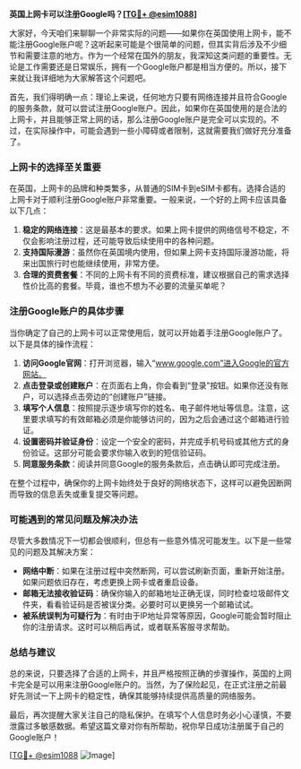 **英国上网卡可以注册Google吗？[[TG💪+ @esim1088](https://t.me/s/esim1088)]**

大家好，今天咱们来聊聊一个非常实际的问题——如果你在英国使用上网卡，能不能注册Google账户呢？这听起来可能是个很简单的问题，但其实背后涉及不少细节和需要注意的地方。作为一个经常在国外的朋友，我深知这类问题的重要性。无论是工作需要还是日常娱乐，拥有一个Google账户都是相当方便的。所以，接下来就让我详细地为大家解答这个问题吧。

首先，我们得明确一点：理论上来说，任何地方只要有网络连接并且符合Google的服务条款，就可以尝试注册Google账户。因此，如果你在英国使用的是合法的上网卡，并且能够正常上网的话，那么注册Google账户是完全可以实现的。不过，在实际操作中，可能会遇到一些小障碍或者限制，这就需要我们做好充分准备了。

### 上网卡的选择至关重要

在英国，上网卡的品牌和种类繁多，从普通的SIM卡到eSIM卡都有。选择合适的上网卡对于顺利注册Google账户非常重要。一般来说，一个好的上网卡应该具备以下几点：

1. **稳定的网络连接**：这是最基本的要求。如果上网卡提供的网络信号不稳定，不仅会影响注册过程，还可能导致后续使用中的各种问题。
2. **支持国际漫游**：虽然你在英国境内使用，但如果上网卡支持国际漫游功能，将来出国旅行时也能继续使用，非常方便。
3. **合理的资费套餐**：不同的上网卡有不同的资费标准，建议根据自己的需求选择性价比高的套餐。毕竟，谁也不想为不必要的流量买单呢？

### 注册Google账户的具体步骤

当你确定了自己的上网卡可以正常使用后，就可以开始着手注册Google账户了。以下是具体的操作流程：

1. **访问Google官网**：打开浏览器，输入“www.google.com”进入Google的官方网站。
2. **点击登录或创建账户**：在页面右上角，你会看到“登录”按钮。如果你还没有账户，可以选择点击旁边的“创建账户”链接。
3. **填写个人信息**：按照提示逐步填写你的姓名、电子邮件地址等信息。注意，这里要求填写的有效邮箱必须是你能够访问的，因为之后会通过这个邮箱进行验证。
4. **设置密码并验证身份**：设定一个安全的密码，并完成手机号码或其他方式的身份验证。这部分可能会要求你输入收到的短信验证码。
5. **同意服务条款**：阅读并同意Google的服务条款后，点击确认即可完成注册。

在整个过程中，确保你的上网卡始终处于良好的网络状态下，这样可以避免因断网而导致的信息丢失或重复提交等问题。

### 可能遇到的常见问题及解决办法

尽管大多数情况下一切都会很顺利，但总有一些意外情况可能发生。以下是一些常见的问题及其解决方案：

- **网络中断**：如果在注册过程中突然断网，可以尝试刷新页面，重新开始注册。如果问题依旧存在，考虑更换上网卡或者重启设备。
- **邮箱无法接收验证码**：确保你输入的邮箱地址正确无误，同时检查垃圾邮件文件夹，看看验证码是否被误分类。必要时可以更换另一个邮箱试试。
- **被系统误判为可疑行为**：有时由于IP地址异常等原因，Google可能会暂时阻止你的注册请求。这时可以稍后再试，或者联系客服寻求帮助。

### 总结与建议

总的来说，只要选择了合适的上网卡，并且严格按照正确的步骤操作，英国的上网卡完全是可以用来注册Google账户的。当然，为了保险起见，在正式注册之前最好先测试一下上网卡的稳定性，确保其能够持续提供高质量的网络服务。

最后，再次提醒大家关注自己的隐私保护。在填写个人信息时务必小心谨慎，不要泄露过多敏感数据。希望这篇文章对你有所帮助，祝你早日成功注册属于自己的Google账户！

[[TG💪+ @esim1088](https://t.me/s/esim1088) ![Image](https://i.postimg.cc/4NQfJmqS/Snipaste-2025-05-13-00-14-12.png)]